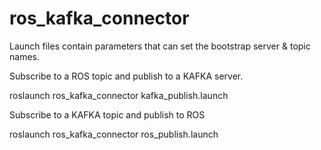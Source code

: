 # ros_kafka_connector

Launch files contain parameters that can set the bootstrap server & topic names.

Subscribe to a ROS topic and publish to a KAFKA server.

roslaunch ros_kafka_connector kafka_publish.launch

Subscribe to a KAFKA topic and publish to ROS

roslaunch ros_kafka_connector ros_publish.launch
